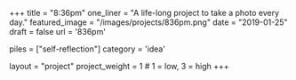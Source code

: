 +++
title = "8:36pm"
one_liner = "A life-long project to take a photo every day."
featured_image = "/images/projects/836pm.png"
date = "2019-01-25"
draft = false
url = '836pm'

piles = ["self-reflection"]
category = 'idea'

layout = "project"
project_weight = 1 # 1 = low, 3 = high
+++
